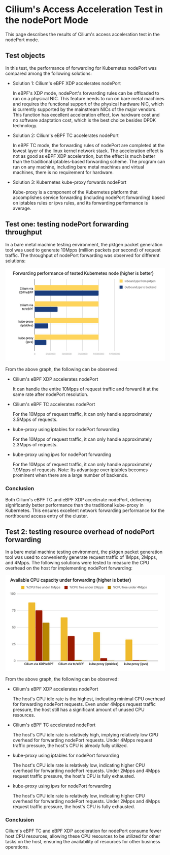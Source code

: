 # Cilium's Access Acceleration Test in the nodePort Mode

This page describes the results of Cilium's access acceleration test in the nodePort mode.

## Test objects

In this test, the performance of forwarding for Kubernetes nodePort was compared among the following solutions:

- Solution 1: Cilium's eBPF XDP accelerates nodePort

    In eBPF's XDP mode, nodePort's forwarding rules can be offloaded to run on a physical NIC. This feature needs to run on bare metal machines and requires the functional support of the physical hardware NIC, which is currently supported by the mainstream NICs of the major vendors. This function has excellent acceleration effect, low hardware cost and no software adaptation cost, which is the best choice besides DPDK technology.

- Solution 2: Cilium's eBPF TC accelerates nodePort

    In eBPF TC mode, the forwarding rules of nodePort are completed at the lowest layer of the linux kernel network stack. The acceleration effect is not as good as eBPF XDP acceleration, but the effect is much better than the traditional iptables-based forwarding scheme.
    The program can run on any machine, including bare metal machines and virtual machines, there is no requirement for hardware.

- Solution 3: Kubernetes kube-proxy forwards nodePort

    Kube-proxy is a component of the Kubernetes platform that accomplishes service forwarding (including nodePort forwarding) based on iptables rules or ipvs rules, and its forwarding performance is average.

## Test one: testing nodePort forwarding throughput

In a bare metal machine testing environment, the pktgen packet generation tool was used to generate 10Mpps (million packets per second) of request traffic. The throughput of nodePort forwarding was observed for different solutions:

![throughput1](../../images/cilium-nodeport01.png)

From the above graph, the following can be observed:

- Cilium's eBPF XDP accelerates nodePort

    It can handle the entire 10Mpps of request traffic and forward it at the same rate after nodePort resolution.

- Cilium's eBPF TC accelerates nodePort

    For the 10Mpps of request traffic, it can only handle approximately 3.5Mpps of requests.

- kube-proxy using iptables for nodePort forwarding

    For the 10Mpps of request traffic, it can only handle approximately 2.3Mpps of requests.

- kube-proxy using ipvs for nodePort forwarding

    For the 10Mpps of request traffic, it can only handle approximately 1.9Mpps of requests. Note: Its advantage over iptables becomes prominent when there are a large number of backends.

### Conclusion

Both Cilium's eBPF TC and eBPF XDP accelerate nodePort, delivering significantly better performance than the traditional kube-proxy in Kubernetes. This ensures excellent network forwarding performance for the northbound access entry of the cluster.

## Test 2: testing resource overhead of nodePort forwarding

In a bare metal machine testing environment, the pktgen packet generation tool was used to conveniently generate request traffic of 1Mpps, 2Mpps, and 4Mpps. The following solutions were tested to measure the CPU overhead on the host for implementing nodePort forwarding:

![throughput2](../../images/cilium-nodeport02.png)

From the above graph, the following can be observed:

- Cilium's eBPF XDP accelerates nodePort

    The host's CPU idle rate is the highest, indicating minimal CPU overhead for forwarding nodePort requests. Even under 4Mpps request traffic pressure, the host still has a significant amount of unused CPU resources.

- Cilium's eBPF TC accelerated nodePort

    The host's CPU idle rate is relatively high, implying relatively low CPU overhead for forwarding nodePort requests. Under 4Mpps request traffic pressure, the host's CPU is already fully utilized.

- kube-proxy using iptables for nodePort forwarding

    The host's CPU idle rate is relatively low, indicating higher CPU overhead for forwarding nodePort requests. Under 2Mpps and 4Mpps request traffic pressure, the host's CPU is fully exhausted.

- kube-proxy using ipvs for nodePort forwarding

    The host's CPU idle rate is relatively low, indicating higher CPU overhead for forwarding nodePort requests. Under 2Mpps and 4Mpps request traffic pressure, the host's CPU is fully exhausted.

### Conclusion

Cilium's eBPF TC and eBPF XDP acceleration for nodePort consume fewer host CPU resources, allowing these CPU resources to be utilized for other tasks on the host, ensuring the availability of resources for other business operations.
